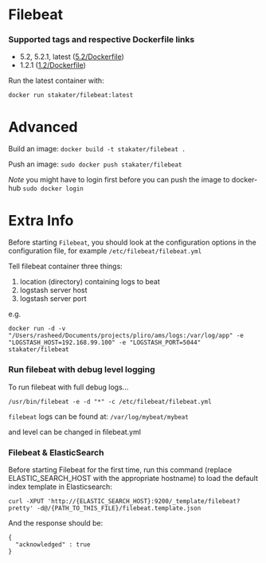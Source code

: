 # Filebeat 

### Supported tags and respective Dockerfile links
* 5.2, 5.2.1, latest ([5.2/Dockerfile](https://github.com/stakater/dockerfile-filebeat/blob/master/5.2/Dockerfile))
* 1.2.1 ([1.2/Dockerfile](https://github.com/stakater/dockerfile-filebeat/blob/master/1.2/Dockerfile))

Run the latest container with:

`docker run stakater/filebeat:latest`

# Advanced

Build an image:
`docker build -t stakater/filebeat .`

Push an image:
`sudo docker push stakater/filebeat`

_Note_ you might have to login first before you can push the image to docker-hub `sudo docker login`

# Extra Info

Before starting `Filebeat`, you should look at the configuration options in the configuration file, for example `/etc/filebeat/filebeat.yml`

Tell filebeat container three things:

1. location (directory) containing logs to beat
2. logstash server host
3. logstash server port

e.g.

`docker run -d -v "/Users/rasheed/Documents/projects/pliro/ams/logs:/var/log/app" -e "LOGSTASH_HOST=192.168.99.100" -e "LOGSTASH_PORT=5044" stakater/filebeat`

### Run filebeat with debug level logging

To run filebeat with full debug logs...

```
/usr/bin/filebeat -e -d "*" -c /etc/filebeat/filebeat.yml
```

`filebeat` logs can be found at: `/var/log/mybeat/mybeat`

and level can be changed in filebeat.yml

### Filebeat & ElasticSearch

Before starting Filebeat for the first time, run this command (replace ELASTIC_SEARCH_HOST with the appropriate hostname) to load the default index template in Elasticsearch:

```
curl -XPUT 'http://{ELASTIC_SEARCH_HOST}:9200/_template/filebeat?pretty' -d@/{PATH_TO_THIS_FILE}/filebeat.template.json
```

And the response should be:

```
{
  "acknowledged" : true
}
```
